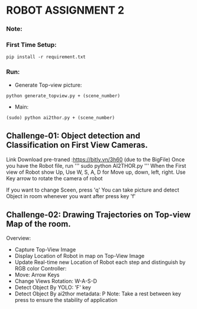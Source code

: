 # ROBOT ASSIGNMENT 2

### Note:


### First Time Setup:
```
pip install -r requirement.txt
```

### Run:
- Generate Top-view picture:
```
python generate_topview.py + (scene_number)
```
- Main:
```
(sudo) python ai2thor.py + (scene_number)
```

## Challenge-01: Object detection and Classification on First View Cameras.
Link Download pre-traned :https://bitly.vn/3h60 (due to the BigFile)
Once you have the Robot file, run
'''
sudo python AI2THOR.py
'''
When the First view of Robot show Up, Use W, S, A, D for Move up, down, left, right. Use Key arrow to rotate the camera of robot

If you want to change Sceen, press 'q'
You can take picture and detect Object in room whenever you want after press key 'f'

## Challenge-02: Drawing Trajectories on Top-view Map of the room.
Overview: 
- Capture Top-View Image
- Display Location of Robot in map on Top-View Image
- Update Real-time new Location of Robot each step and distinguish by RGB color
Controller:
- Move: Arrow Keys
- Change Views Rotation: W-A-S-D
- Detect Object By YOLO: 'F' key
- Detect Object By ai2thor metadata: P
Note:
Take a rest between key press to ensure the stability of application


